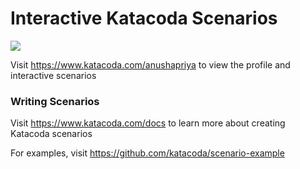 # Interactive Katacoda Scenarios

[![](http://shields.katacoda.com/katacoda/anushapriya/count.svg)](https://www.katacoda.com/anushapriya "Get your profile on Katacoda.com")

Visit https://www.katacoda.com/anushapriya to view the profile and interactive scenarios

### Writing Scenarios
Visit https://www.katacoda.com/docs to learn more about creating Katacoda scenarios

For examples, visit https://github.com/katacoda/scenario-example

